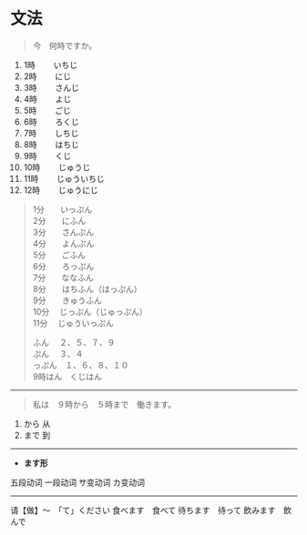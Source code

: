 # 文法

> 今　何時ですか。  

1. 1時　　   いちじ
2. 2時　　   にじ
3. 3時　　   さんじ
4. 4時　　   よじ
5. 5時　　   ごじ
6. 6時　　   ろくじ
7. 7時　　   しちじ
8. 8時　　   はちじ
9. 9時　　   くじ
10. 10時　　 じゅうじ
11. 11時　　 じゅういちじ
12. 12時　　 じゅうにじ

> 1分　　いっぷん  
> 2分　　にふん  
> 3分　　さんぷん  
> 4分　　よんぷん  
> 5分　　ごふん  
> 6分　　ろっぷん  
> 7分　　ななふん  
> 8分　　はちふん（はっぷん）  
> 9分　　きゅうふん  
> 10分　 じっぷん（じゅっぷん）  
> 11分　 じゅういっぷん  
>
> ふん　  ２、５、７、９  
> ぷん　  ３、４  
> っぷん　１、６、８、１０  
> 9時はん　くじはん  

---

> 私は　９時から　５時まで　働きます。  

1. から  从
2. まで  到

---

- **ます形**

五段动词
一段动词
サ变动词
カ变动词

---

请【做】～　「て」ください
食べます　食べて
待ちます　待って
飲みます　飲んで
<!-- 
---

第三类动词　不规则变化

来ます　します
辞书形： 来る　　する

---

第二类动词


1. ます前只有一个音
   見ます　でます　います


--- 
辞书形： る 结尾之外的


第一类动词

1. 前い段
   急ぎます　読みます　飲みます　売ります　ふります　
 -->

